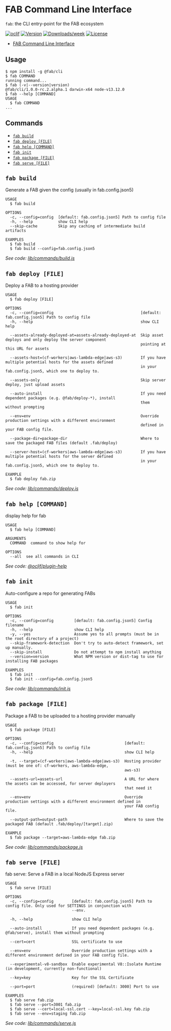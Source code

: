 # FAB Command Line Interface

`fab`: the CLI entry-point for the FAB ecosystem

[![oclif](https://img.shields.io/badge/cli-oclif-brightgreen.svg)](https://oclif.io)
[![Version](https://img.shields.io/npm/v/@fab/cli.svg)](https://npmjs.org/package/@fab/cli)
[![Downloads/week](https://img.shields.io/npm/dw/@fab/cli.svg)](https://npmjs.org/package/@fab/cli)
[![License](https://img.shields.io/npm/l/@fab/cli.svg)](https://github.com/fab-spec/fab/blob/master/package.json)

<!-- toc -->

- [FAB Command Line Interface](#fab-command-line-interface)
  <!-- tocstop -->

## Usage

<!-- usage -->

```sh-session
$ npm install -g @fab/cli
$ fab COMMAND
running command...
$ fab (-v|--version|version)
@fab/cli/1.0.0-rc.2.alpha.1 darwin-x64 node-v13.12.0
$ fab --help [COMMAND]
USAGE
  $ fab COMMAND
...
```

<!-- usagestop -->

## Commands

<!-- commands -->

- [`fab build`](#fab-build)
- [`fab deploy [FILE]`](#fab-deploy-file)
- [`fab help [COMMAND]`](#fab-help-command)
- [`fab init`](#fab-init)
- [`fab package [FILE]`](#fab-package-file)
- [`fab serve [FILE]`](#fab-serve-file)

## `fab build`

Generate a FAB given the config (usually in fab.config.json5)

```
USAGE
  $ fab build

OPTIONS
  -c, --config=config  [default: fab.config.json5] Path to config file
  -h, --help           show CLI help
  --skip-cache         Skip any caching of intermediate build artifacts

EXAMPLES
  $ fab build
  $ fab build --config=fab.config.json5
```

_See code: [lib/commands/build.js](https://github.com/fab-spec/fab/blob/v1.0.0-rc.2.alpha.1/lib/commands/build.js)_

## `fab deploy [FILE]`

Deploy a FAB to a hosting provider

```
USAGE
  $ fab deploy [FILE]

OPTIONS
  -c, --config=config                                      [default: fab.config.json5] Path to config file
  -h, --help                                               show CLI help

  --assets-already-deployed-at=assets-already-deployed-at  Skip asset deploys and only deploy the server component
                                                           pointing at this URL for assets

  --assets-host=(cf-workers|aws-lambda-edge|aws-s3)        If you have multiple potential hosts for the assets defined
                                                           in your fab.config.json5, which one to deploy to.

  --assets-only                                            Skip server deploy, just upload assets

  --auto-install                                           If you need dependent packages (e.g. @fab/deploy-*), install
                                                           them without prompting

  --env=env                                                Override production settings with a different environment
                                                           defined in your FAB config file.

  --package-dir=package-dir                                Where to save the packaged FAB files (default .fab/deploy)

  --server-host=(cf-workers|aws-lambda-edge|aws-s3)        If you have multiple potential hosts for the server defined
                                                           in your fab.config.json5, which one to deploy to.

EXAMPLE
  $ fab deploy fab.zip
```

_See code: [lib/commands/deploy.js](https://github.com/fab-spec/fab/blob/v1.0.0-rc.2.alpha.1/lib/commands/deploy.js)_

## `fab help [COMMAND]`

display help for fab

```
USAGE
  $ fab help [COMMAND]

ARGUMENTS
  COMMAND  command to show help for

OPTIONS
  --all  see all commands in CLI
```

_See code: [@oclif/plugin-help](https://github.com/oclif/plugin-help/blob/v2.2.1/src/commands/help.ts)_

## `fab init`

Auto-configure a repo for generating FABs

```
USAGE
  $ fab init

OPTIONS
  -c, --config=config         [default: fab.config.json5] Config filename
  -h, --help                  show CLI help
  -y, --yes                   Assume yes to all prompts (must be in the root directory of a project)
  --skip-framework-detection  Don't try to auto-detect framework, set up manually.
  --skip-install              Do not attempt to npm install anything
  --version=version           What NPM version or dist-tag to use for installing FAB packages

EXAMPLES
  $ fab init
  $ fab init --config=fab.config.json5
```

_See code: [lib/commands/init.js](https://github.com/fab-spec/fab/blob/v1.0.0-rc.2.alpha.1/lib/commands/init.js)_

## `fab package [FILE]`

Package a FAB to be uploaded to a hosting provider manually

```
USAGE
  $ fab package [FILE]

OPTIONS
  -c, --config=config                               [default: fab.config.json5] Path to config file
  -h, --help                                        show CLI help

  -t, --target=(cf-workers|aws-lambda-edge|aws-s3)  Hosting provider (must be one of: cf-workers, aws-lambda-edge,
                                                    aws-s3)

  --assets-url=assets-url                           A URL for where the assets can be accessed, for server deployers
                                                    that need it

  --env=env                                         Override production settings with a different environment defined in
                                                    your FAB config file.

  --output-path=output-path                         Where to save the packaged FAB (default .fab/deploy/[target].zip)

EXAMPLE
  $ fab package --target=aws-lambda-edge fab.zip
```

_See code: [lib/commands/package.js](https://github.com/fab-spec/fab/blob/v1.0.0-rc.2.alpha.1/lib/commands/package.js)_

## `fab serve [FILE]`

fab serve: Serve a FAB in a local NodeJS Express server

```
USAGE
  $ fab serve [FILE]

OPTIONS
  -c, --config=config        [default: fab.config.json5] Path to config file. Only used for SETTINGS in conjunction with
                             --env.

  -h, --help                 show CLI help

  --auto-install             If you need dependent packages (e.g. @fab/serve), install them without prompting

  --cert=cert                SSL certificate to use

  --env=env                  Override production settings with a different environment defined in your FAB config file.

  --experimental-v8-sandbox  Enable experimental V8::Isolate Runtime (in development, currently non-functional)

  --key=key                  Key for the SSL Certificate

  --port=port                (required) [default: 3000] Port to use

EXAMPLES
  $ fab serve fab.zip
  $ fab serve --port=3001 fab.zip
  $ fab serve --cert=local-ssl.cert --key=local-ssl.key fab.zip
  $ fab serve --env=staging fab.zip
```

_See code: [lib/commands/serve.js](https://github.com/fab-spec/fab/blob/v1.0.0-rc.2.alpha.1/lib/commands/serve.js)_

<!-- commandsstop -->
